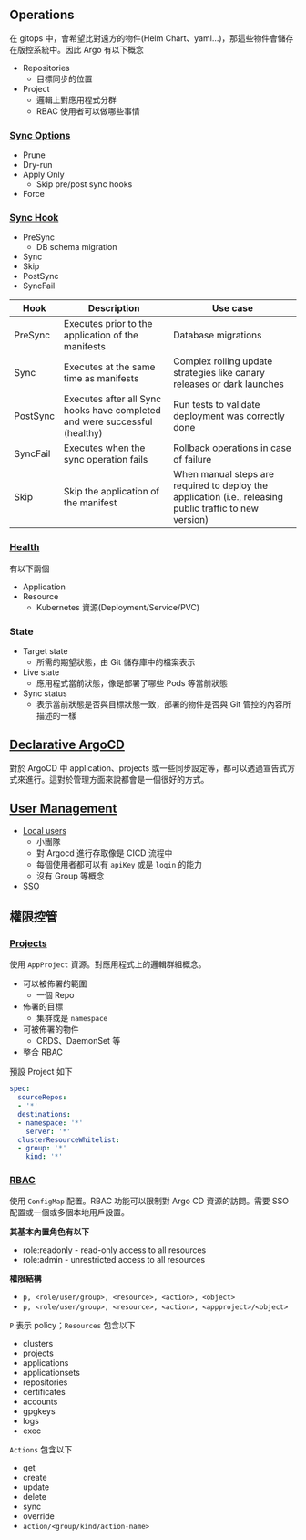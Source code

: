 ## Operations

在 gitops 中，會希望比對遠方的物件(Helm Chart、yaml...)，那這些物件會儲存在版控系統中。因此 Argo 有以下概念

- Repositories
  - 目標同步的位置
- Project
  - 邏輯上對應用程式分群
  - RBAC 使用者可以做哪些事情



### [Sync Options](https://argo-cd.readthedocs.io/en/stable/user-guide/sync-options/)
- Prune
- Dry-run
- Apply Only
  - Skip pre/post sync hooks
- Force

### [Sync Hook](https://argo-cd.readthedocs.io/en/stable/user-guide/resource_hooks/)

- PreSync
  - DB schema migration
- Sync
- Skip
- PostSync
- SyncFail	

|Hook| Description |Use case|
|---|---|---|
|PreSync| Executes prior to the application of the manifests| Database migrations|
|Sync| Executes at the same time as manifests| Complex rolling update strategies like canary releases or dark launches|
|PostSync |Executes after all Sync hooks have completed and were successful (healthy)|Run tests to validate deployment was correctly done|
|SyncFail |Executes when the sync operation fails| Rollback operations in case of failure| 
|Skip| Skip the application of the manifest| When manual steps are required to deploy the application (i.e., releasing public traffic to new version)|

### [Health](https://argo-cd.readthedocs.io/en/stable/operator-manual/health/)
有以下兩個

- Application
- Resource
  - Kubernetes 資源(Deployment/Service/PVC)

### State
- Target state
  - 所需的期望狀態，由 Git 儲存庫中的檔案表示
- Live state
  - 應用程式當前狀態，像是部署了哪些 Pods 等當前狀態
- Sync status
  - 表示當前狀態是否與目標狀態一致，部署的物件是否與 Git 管控的內容所描述的一樣

##  [Declarative ArgoCD](https://argo-cd.readthedocs.io/en/stable/operator-manual/declarative-setup/)
對於 ArgoCD 中 application、projects 或一些同步設定等，都可以透過宣告式方式來進行。這對於管理方面來說都會是一個很好的方式。

## [User Management](https://argo-cd.readthedocs.io/en/stable/operator-manual/user-management/)
- [Local users](https://argo-cd.readthedocs.io/en/stable/operator-manual/user-management/#local-usersaccounts-v15)
  - 小團隊
  - 對 Argocd 進行存取像是 CICD 流程中
  - 每個使用者都可以有 `apiKey` 或是 `login` 的能力
  - 沒有 Group 等概念
- [SSO](https://argo-cd.readthedocs.io/en/stable/operator-manual/user-management/#sso)

## 權限控管
### [Projects](https://argo-cd.readthedocs.io/en/stable/user-guide/projects/)
使用 `AppProject` 資源。對應用程式上的邏輯群組概念。
- 可以被佈署的範圍
  - 一個 Repo
- 佈署的目標
  - 集群或是 `namespace`
- 可被佈署的物件
  - CRDS、DaemonSet 等
- 整合 RBAC

預設 Project 如下
```yaml
spec:
  sourceRepos:
  - '*'
  destinations:
  - namespace: '*'
    server: '*'
  clusterResourceWhitelist:
  - group: '*'
    kind: '*'
```
### [RBAC](https://argo-cd.readthedocs.io/en/stable/operator-manual/rbac/)
使用 `ConfigMap` 配置。RBAC 功能可以限制對 Argo CD 資源的訪問。需要 SSO 配置或一個或多個本地用戶設置。

**其基本內置角色有以下**

- role:readonly - read-only access to all resources
- role:admin - unrestricted access to all resources

**權限結構**
- `p, <role/user/group>, <resource>, <action>, <object>`
- `p, <role/user/group>, <resource>, <action>, <appproject>/<object>`

`P` 表示 policy；`Resources` 包含以下
- clusters 
- projects 
- applications
- applicationsets
- repositories
- certificates
- accounts
- gpgkeys
- logs
- exec

`Actions` 包含以下
- get 
- create
- update
- delete
- sync
- override
- `action/<group/kind/action-name>`
